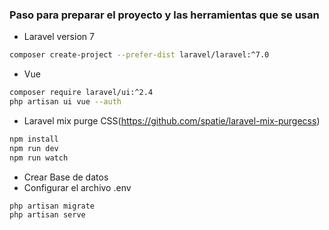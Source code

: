 ### Paso para preparar el proyecto y las herramientas que se usan

- Laravel version 7
```bash
composer create-project --prefer-dist laravel/laravel:^7.0
```
- Vue
```bash
composer require laravel/ui:^2.4
php artisan ui vue --auth
```
- Laravel mix purge CSS(https://github.com/spatie/laravel-mix-purgecss)

```bash
npm install
npm run dev
npm run watch
```

- Crear Base de datos
- Configurar el archivo .env

```bash
php artisan migrate
php artisan serve
```